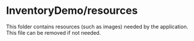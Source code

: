 # InventoryDemo/resources

This folder contains resources (such as images) needed by the application. This file can
be removed if not needed.
